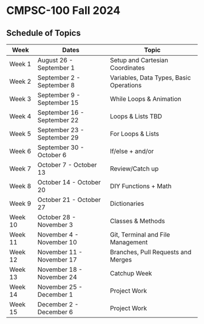 # CMPSC-100 Fall 2024

## Schedule of Topics

| **Week** | **Dates**                   | **Topic**                               |
| -------- | --------------------------- | --------------------------------------- |
| Week 1   | August 26 - September 1     | Setup and Cartesian Coordinates         |
| Week 2   | September 2 - September 8   | Variables, Data Types, Basic Operations |
| Week 3   | September 9 - September 15  | While Loops & Animation                 |
| Week 4   | September 16 - September 22 | Loops & Lists TBD                       |
| Week 5   | September 23 - September 29 | For Loops & Lists                       |
| Week 6   | September 30 - October 6    | If/else + and/or                        |
| Week 7   | October 7 - October 13      | Review/Catch up                         |
| Week 8   | October 14 - October 20     | DIY Functions + Math                    |
| Week 9   | October 21 - October 27     | Dictionaries                            |
| Week 10  | October 28 - November 3     | Classes & Methods                       |
| Week 11  | November 4 - November 10    | Git, Terminal and File Management       |
| Week 12  | November 11 - November 17   | Branches, Pull Requests and Merges      |
| Week 13  | November 18 - November 24   | Catchup Week                            |
| Week 14  | November 25 - December 1    | Project Work                            |
| Week 15  | December 2 - December 6     | Project Work                            |